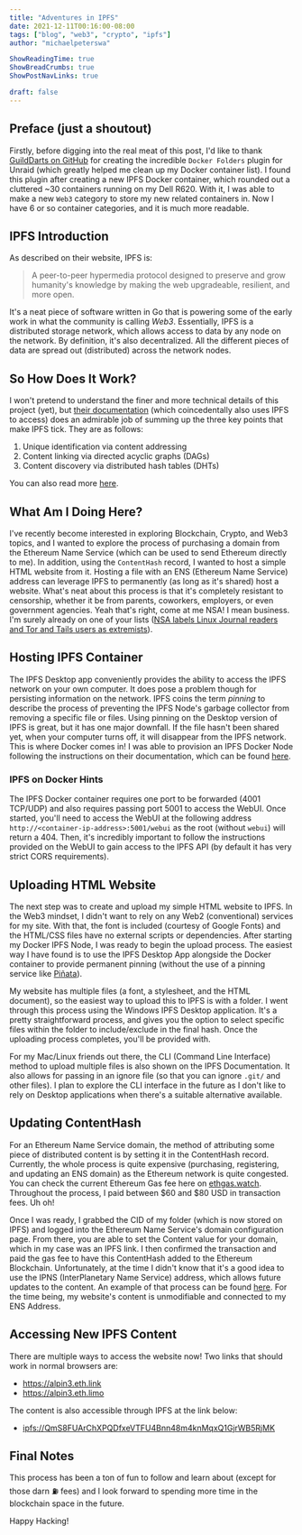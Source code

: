 ```yaml
---
title: "Adventures in IPFS"
date: 2021-12-11T00:16:00-08:00
tags: ["blog", "web3", "crypto", "ipfs"]
author: "michaelpeterswa"

ShowReadingTime: true
ShowBreadCrumbs: true
ShowPostNavLinks: true

draft: false
---
```


## Preface (just a shoutout)
Firstly, before digging into the real meat of this post, I'd like to thank 
[GuildDarts on GitHub](https://github.com/GuildDarts/) for creating the incredible `Docker Folders` plugin for Unraid (which greatly helped me clean up my Docker container list). I found this plugin after creating a new IPFS Docker container, which rounded out a cluttered ~30 containers running on my Dell R620. With it, I was able to make a new `Web3` category to store my new related containers in. Now I have 6 or so container categories, and it is much more readable.

## IPFS Introduction
As described on their website, IPFS is:
> A peer-to-peer hypermedia protocol designed to preserve and grow humanity's knowledge by making the web upgradeable, resilient, and more open.

It's a neat piece of software written in Go that is powering some of the early work in what the community is calling *Web3*. Essentially, IPFS is a distributed storage network, which allows access to data by any node on the network. By definition, it's also decentralized. All the different pieces of data are spread out (distributed) across the network nodes.

## So How Does It Work?
I won't pretend to understand the finer and more technical details of this project (yet), but [their documentation](https://docs.ipfs.io/concepts/how-ipfs-works/#content-addressing) (which coincedentally also uses IPFS to access) does an admirable job of summing up the three key points that make IPFS tick. They are as follows:

1. Unique identification via content addressing
2. Content linking via directed acyclic graphs (DAGs)
3. Content discovery via distributed hash tables (DHTs)

You can also read more [here](https://docs.ipfs.io/concepts/).

## What Am I Doing Here?
I've recently become interested in exploring Blockchain, Crypto, and Web3 topics, and I wanted to explore the process of purchasing a domain from the Ethereum Name Service (which can be used to send Ethereum directly to me). In addition, using the `ContentHash` record, I wanted to host a simple HTML website from it. Hosting a file with an ENS (Ethereum Name Service) address can leverage IPFS to permanently (as long as it's shared) host a website. What's neat about this process is that it's completely resistant to censorship, whether it be from parents, coworkers, employers, or even government agencies. Yeah that's right, come at me NSA! I mean business. I'm surely already on one of your lists ([NSA labels Linux Journal readers and Tor and Tails users as extremists](https://www.digitaltrends.com/computing/nsa-labels-linux-tails-users-extremists/)).

## Hosting IPFS Container
The IPFS Desktop app conveniently provides the ability to access the IPFS network on your own computer. It does pose a problem though for persisting information on the network. IPFS coins the term *pinning* to describe the process of preventing the IPFS Node's garbage collector from removing a specific file or files. Using pinning on the Desktop version of IPFS is great, but it has one major downfall. If the file hasn't been shared yet, when your computer turns off, it will disappear from the IPFS network. This is where Docker comes in! I was able to provision an IPFS Docker Node following the instructions on their documentation, which can be found [here](https://docs.ipfs.io/how-to/run-ipfs-inside-docker/).

### IPFS on Docker Hints
The IPFS Docker container requires one port to be forwarded (4001 TCP/UDP) and also requires passing port 5001 to access the WebUI. Once started, you'll need to access the WebUI at the following address `http://<container-ip-address>:5001/webui` as the root (without `webui`) will return a 404. Then, it's incredibly important to follow the instructions provided on the WebUI to gain access to the IPFS API (by default it has very strict CORS requirements).

## Uploading HTML Website
The next step was to create and upload my simple HTML website to IPFS. In the Web3 mindset, I didn't want to rely on any Web2 (conventional) services for my site. With that, the font is included (courtesy of Google Fonts) and the HTML/CSS files have no external scripts or dependencies. After starting my Docker IPFS Node, I was ready to begin the upload process. The easiest way I have found is to use the IPFS Desktop App alongside the Docker container to provide permanent pinning (without the use of a pinning service like [Piñata](https://www.pinata.cloud/)). 

My website has multiple files (a font, a stylesheet, and the HTML document), so the easiest way to upload this to IPFS is with a folder. I went through this process using the Windows IPFS Desktop application. It's a pretty straightforward process, and gives you the option to select specific files within the folder to include/exclude in the final hash. Once the uploading process completes, you'll be provided with. 

For my Mac/Linux friends out there, the CLI (Command Line Interface) method to upload multiple files is also shown on the IPFS Documentation. It also allows for passing in an ignore file (so that you can ignore `.git/` and other files). I plan to explore the CLI interface in the future as I don't like to rely on Desktop applications when there's a suitable alternative available.

## Updating ContentHash
For an Ethereum Name Service domain, the method of attributing some piece of distributed content is by setting it in the ContentHash record. Currently, the whole process is quite expensive (purchasing, registering, and updating an ENS domain) as the Ethereum network is quite congested. You can check the current Ethereum Gas fee here on [ethgas.watch](https://ethgas.watch/). Throughout the process, I paid between $60 and $80 USD in transaction fees. Uh oh!

Once I was ready, I grabbed the CID of my folder (which is now stored on IPFS) and logged into the Ethereum Name Service's domain configuration page. From there, you are able to set the Content value for your domain, which in my case was an IPFS link. I then confirmed the transaction and paid the gas fee to have this ContentHash added to the Ethereum Blockchain. Unfortunately, at the time I didn't know that it's a good idea to use the IPNS (InterPlanetary Name Service) address, which allows future updates to the content. An example of that process can be found [here](https://docs.ipfs.io/concepts/ipns/#example-ipns-setup-with-js-sdk-api). For the time being, my website's content is unmodifiable and connected to my ENS Address.

## Accessing New IPFS Content
There are multiple ways to access the website now! Two links that should work in normal browsers are:

* https://alpin3.eth.link
* https://alpin3.eth.limo

The content is also accessible through IPFS at the link below:

* [ipfs://QmS8FUArChXPQDfxeVTFU4Bnn48m4knMqxQ1GjrWB5RjMK](ipfs://QmS8FUArChXPQDfxeVTFU4Bnn48m4knMqxQ1GjrWB5RjMK)


## Final Notes
This process has been a ton of fun to follow and learn about (except for those darn ⛽ fees) and I look forward to spending more time in the blockchain space in the future.

Happy Hacking!
